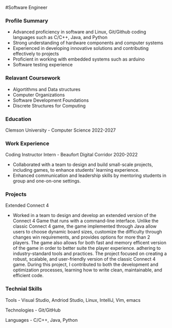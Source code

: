 #Software Engineer

### Profile Summary
- Advanced proficiency in software and Linux, Git/Github coding languages such as C/C++, Java, and Python
- Strong understanding of hardware components and computer systems
- Experienced in developing innovative solutions and contributing effectively to projects
- Proficient in working with embedded systems such as arduino
- Software testing experience

### Relavant Coursework
- Algortithms and Data structures
- Computer Organizations
- Software Development Foundations
- Discrete Structures for Computing 

### Education
Clemson University - Computer Science 2022-2027

### Work Experience
Coding Instructor Intern - Beaufort Digital Corridor 2020-2022
- Collaborated with a team to design and build small-scale projects, including games, to enhance students’ learning experience.
- Enhanced communication and leadership skills by mentoring students in group and one-on-one settings.

### Projects
Extended Connect 4
- Worked in a team to design and develop an extended version of the Connect 4 Game that runs with a command-line interface. Unlike the classic Connect 4 game, the game implemented through Java allow users to choose dynamic board sizes, customize the difficulty through changes win requirements, and provides options for more than 2 players. The game also allows for both fast and memory efficent version of the game in order to better suite the player experience. adhering to industry-standard tools and practices. The project focused on creating a robust, scalable, and user-friendly version of the classic Connect 4 game. During this project, I contributed to both the development and optimization processes, learning how to write clean, maintainable, and efficient code.

### Technial Skills
Tools - Visual Studio, Andriod Studio, Linux, IntelliJ, Vim, emacs

Technologies - Git/GitHub

Languages - C/C++, Java, Python
